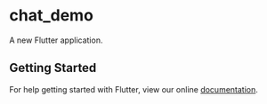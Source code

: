 # chat_demo

A new Flutter application.

## Getting Started

For help getting started with Flutter, view our online
[documentation](https://flutter.io/).
